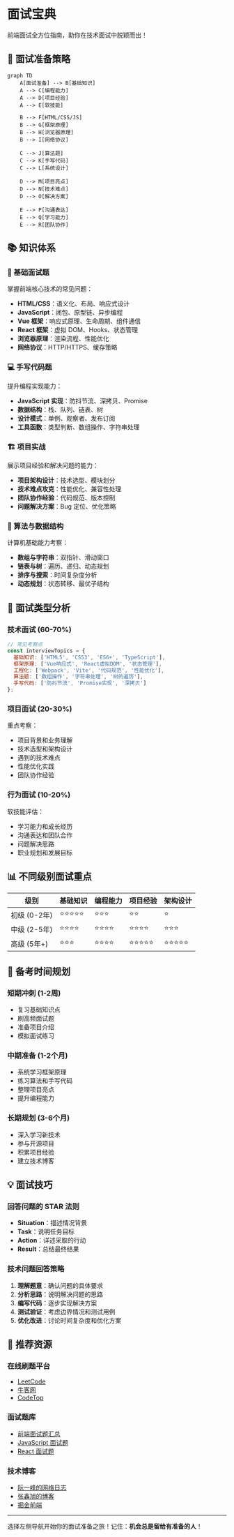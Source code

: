 # 面试宝典

前端面试全方位指南，助你在技术面试中脱颖而出！

## 🎯 面试准备策略

```mermaid
graph TD
    A[面试准备] --> B[基础知识]
    A --> C[编程能力]
    A --> D[项目经验]
    A --> E[软技能]
    
    B --> F[HTML/CSS/JS]
    B --> G[框架原理]
    B --> H[浏览器原理]
    B --> I[网络协议]
    
    C --> J[算法题]
    C --> K[手写代码]
    C --> L[系统设计]
    
    D --> M[项目亮点]
    D --> N[技术难点]
    D --> O[解决方案]
    
    E --> P[沟通表达]
    E --> Q[学习能力]
    E --> R[团队协作]
```

## 📚 知识体系

### 🔰 基础面试题

掌握前端核心技术的常见问题：

- **HTML/CSS**：语义化、布局、响应式设计
- **JavaScript**：闭包、原型链、异步编程
- **Vue 框架**：响应式原理、生命周期、组件通信
- **React 框架**：虚拟 DOM、Hooks、状态管理
- **浏览器原理**：渲染流程、性能优化
- **网络协议**：HTTP/HTTPS、缓存策略

### 💻 手写代码题

提升编程实现能力：

- **JavaScript 实现**：防抖节流、深拷贝、Promise
- **数据结构**：栈、队列、链表、树
- **设计模式**：单例、观察者、发布订阅
- **工具函数**：类型判断、数组操作、字符串处理

### 🏗️ 项目实战

展示项目经验和解决问题的能力：

- **项目架构设计**：技术选型、模块划分
- **技术难点攻克**：性能优化、兼容性处理
- **团队协作经验**：代码规范、版本控制
- **问题解决方案**：Bug 定位、优化策略

### 🧮 算法与数据结构

计算机基础能力考察：

- **数组与字符串**：双指针、滑动窗口
- **链表与树**：遍历、递归、动态规划
- **排序与搜索**：时间复杂度分析
- **动态规划**：状态转移、最优子结构

## 🎪 面试类型分析

### 技术面试 (60-70%)

```javascript
// 常见考察点
const interviewTopics = {
  基础知识: ['HTML5', 'CSS3', 'ES6+', 'TypeScript'],
  框架原理: ['Vue响应式', 'React虚拟DOM', '状态管理'],
  工程化: ['Webpack', 'Vite', '代码规范', '性能优化'],
  算法题: ['数组操作', '字符串处理', '树的遍历'],
  手写代码: ['防抖节流', 'Promise实现', '深拷贝']
};
```

### 项目面试 (20-30%)

重点考察：
- 项目背景和业务理解
- 技术选型和架构设计
- 遇到的技术难点
- 性能优化实践
- 团队协作经验

### 行为面试 (10-20%)

软技能评估：
- 学习能力和成长经历
- 沟通表达和团队合作
- 问题解决思路
- 职业规划和发展目标

## 📊 不同级别面试重点

| 级别 | 基础知识 | 编程能力 | 项目经验 | 架构设计 |
|------|----------|----------|----------|----------|
| 初级 (0-2年) | ⭐⭐⭐⭐⭐ | ⭐⭐⭐ | ⭐⭐ | ⭐ |
| 中级 (2-5年) | ⭐⭐⭐⭐ | ⭐⭐⭐⭐ | ⭐⭐⭐⭐ | ⭐⭐⭐ |
| 高级 (5年+) | ⭐⭐⭐ | ⭐⭐⭐⭐ | ⭐⭐⭐⭐⭐ | ⭐⭐⭐⭐⭐ |

## 🎯 备考时间规划

### 短期冲刺 (1-2周)
- 复习基础知识点
- 刷高频面试题
- 准备项目介绍
- 模拟面试练习

### 中期准备 (1-2个月)
- 系统学习框架原理
- 练习算法和手写代码
- 整理项目亮点
- 提升编程能力

### 长期规划 (3-6个月)
- 深入学习新技术
- 参与开源项目
- 积累项目经验
- 建立技术博客

## 💡 面试技巧

### 回答问题的 STAR 法则
- **Situation**：描述情况背景
- **Task**：说明任务目标
- **Action**：详述采取的行动
- **Result**：总结最终结果

### 技术问题回答策略
1. **理解题意**：确认问题的具体要求
2. **分析思路**：说明解决问题的思路
3. **编写代码**：逐步实现解决方案
4. **测试验证**：考虑边界情况和测试用例
5. **优化改进**：讨论时间复杂度和优化方案

## 🔗 推荐资源

### 在线刷题平台
- [LeetCode](https://leetcode.cn/)
- [牛客网](https://www.nowcoder.com/)
- [CodeTop](https://codetop.cc/)

### 面试题库
- [前端面试题汇总](https://github.com/haizlin/fe-interview)
- [JavaScript 面试题](https://github.com/lydiahallie/javascript-questions)
- [React 面试题](https://github.com/sudheerj/reactjs-interview-questions)

### 技术博客
- [阮一峰的网络日志](http://www.ruanyifeng.com/blog/)
- [张鑫旭的博客](https://www.zhangxinxu.com/)
- [掘金前端](https://juejin.cn/frontend)

---

选择左侧导航开始你的面试准备之旅！记住：**机会总是留给有准备的人**！
